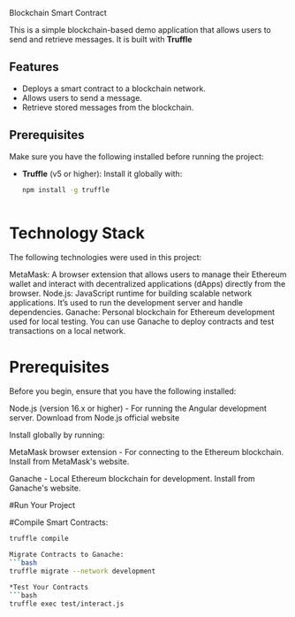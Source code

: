 Blockchain Smart Contract

This is a simple blockchain-based demo application that allows users to send and retrieve messages. 
It is built with **Truffle**


## Features
- Deploys a smart contract to a blockchain network.
- Allows users to send a message.
- Retrieve stored messages from the blockchain.

## Prerequisites

Make sure you have the following installed before running the project:
- **Truffle** (v5 or higher): Install it globally with:
  ```bash
  npm install -g truffle



#  Technology Stack
The following technologies were used in this project:

MetaMask: A browser extension that allows users to manage their Ethereum wallet and interact with decentralized applications (dApps) directly from the browser.
Node.js: JavaScript runtime for building scalable network applications. It’s used to run the development server and handle dependencies.
Ganache: Personal blockchain for Ethereum development used for local testing. You can use Ganache to deploy contracts and test transactions on a local network.


# Prerequisites
Before you begin, ensure that you have the following installed:

Node.js (version 16.x or higher) - For running the Angular development server.
Download from Node.js official website

Install globally by running:

MetaMask browser extension - For connecting to the Ethereum blockchain.
Install from MetaMask's website.

Ganache - Local Ethereum blockchain for development.
Install from Ganache's website.

#Run Your Project

#Compile Smart Contracts:
```bash
truffle compile

Migrate Contracts to Ganache:
```bash
truffle migrate --network development

*Test Your Contracts
```bash
truffle exec test/interact.js
